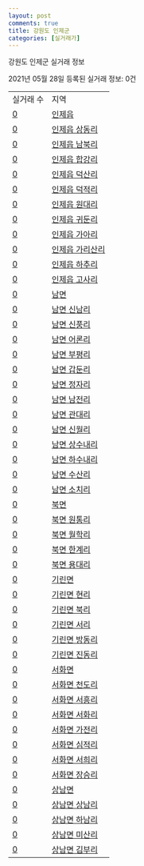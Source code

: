 ```yaml
---
layout: post
comments: true
title: 강원도 인제군
categories: [실거래가]
---
```


강원도 인제군 실거래 정보

2021년 05월 28일 등록된 실거래 정보: 0건


<table>
  <tr>
    <td>실거래 수</td>
    <td>지역</td>
  </tr>

  
  <tr>
    <td><a href="4281025000.html">0</a></td>
    <td><a href="4281025000.html">인제읍</a></td>
  </tr>
    

  <tr>
    <td><a href="4281025021.html">0</a></td>
    <td><a href="4281025021.html">인제읍 상동리</a></td>
  </tr>
    

  <tr>
    <td><a href="4281025022.html">0</a></td>
    <td><a href="4281025022.html">인제읍 남북리</a></td>
  </tr>
    

  <tr>
    <td><a href="4281025023.html">0</a></td>
    <td><a href="4281025023.html">인제읍 합강리</a></td>
  </tr>
    

  <tr>
    <td><a href="4281025024.html">0</a></td>
    <td><a href="4281025024.html">인제읍 덕산리</a></td>
  </tr>
    

  <tr>
    <td><a href="4281025025.html">0</a></td>
    <td><a href="4281025025.html">인제읍 덕적리</a></td>
  </tr>
    

  <tr>
    <td><a href="4281025026.html">0</a></td>
    <td><a href="4281025026.html">인제읍 원대리</a></td>
  </tr>
    

  <tr>
    <td><a href="4281025027.html">0</a></td>
    <td><a href="4281025027.html">인제읍 귀둔리</a></td>
  </tr>
    

  <tr>
    <td><a href="4281025028.html">0</a></td>
    <td><a href="4281025028.html">인제읍 가아리</a></td>
  </tr>
    

  <tr>
    <td><a href="4281025029.html">0</a></td>
    <td><a href="4281025029.html">인제읍 가리산리</a></td>
  </tr>
    

  <tr>
    <td><a href="4281025030.html">0</a></td>
    <td><a href="4281025030.html">인제읍 하추리</a></td>
  </tr>
    

  <tr>
    <td><a href="4281025031.html">0</a></td>
    <td><a href="4281025031.html">인제읍 고사리</a></td>
  </tr>
    

  <tr>
    <td><a href="4281031000.html">0</a></td>
    <td><a href="4281031000.html">남면</a></td>
  </tr>
    

  <tr>
    <td><a href="4281031021.html">0</a></td>
    <td><a href="4281031021.html">남면 신남리</a></td>
  </tr>
    

  <tr>
    <td><a href="4281031022.html">0</a></td>
    <td><a href="4281031022.html">남면 신풍리</a></td>
  </tr>
    

  <tr>
    <td><a href="4281031023.html">0</a></td>
    <td><a href="4281031023.html">남면 어론리</a></td>
  </tr>
    

  <tr>
    <td><a href="4281031024.html">0</a></td>
    <td><a href="4281031024.html">남면 부평리</a></td>
  </tr>
    

  <tr>
    <td><a href="4281031025.html">0</a></td>
    <td><a href="4281031025.html">남면 갑둔리</a></td>
  </tr>
    

  <tr>
    <td><a href="4281031026.html">0</a></td>
    <td><a href="4281031026.html">남면 정자리</a></td>
  </tr>
    

  <tr>
    <td><a href="4281031027.html">0</a></td>
    <td><a href="4281031027.html">남면 남전리</a></td>
  </tr>
    

  <tr>
    <td><a href="4281031028.html">0</a></td>
    <td><a href="4281031028.html">남면 관대리</a></td>
  </tr>
    

  <tr>
    <td><a href="4281031029.html">0</a></td>
    <td><a href="4281031029.html">남면 신월리</a></td>
  </tr>
    

  <tr>
    <td><a href="4281031030.html">0</a></td>
    <td><a href="4281031030.html">남면 상수내리</a></td>
  </tr>
    

  <tr>
    <td><a href="4281031031.html">0</a></td>
    <td><a href="4281031031.html">남면 하수내리</a></td>
  </tr>
    

  <tr>
    <td><a href="4281031032.html">0</a></td>
    <td><a href="4281031032.html">남면 수산리</a></td>
  </tr>
    

  <tr>
    <td><a href="4281031033.html">0</a></td>
    <td><a href="4281031033.html">남면 소치리</a></td>
  </tr>
    

  <tr>
    <td><a href="4281032000.html">0</a></td>
    <td><a href="4281032000.html">북면</a></td>
  </tr>
    

  <tr>
    <td><a href="4281032021.html">0</a></td>
    <td><a href="4281032021.html">북면 원통리</a></td>
  </tr>
    

  <tr>
    <td><a href="4281032022.html">0</a></td>
    <td><a href="4281032022.html">북면 월학리</a></td>
  </tr>
    

  <tr>
    <td><a href="4281032023.html">0</a></td>
    <td><a href="4281032023.html">북면 한계리</a></td>
  </tr>
    

  <tr>
    <td><a href="4281032024.html">0</a></td>
    <td><a href="4281032024.html">북면 용대리</a></td>
  </tr>
    

  <tr>
    <td><a href="4281033000.html">0</a></td>
    <td><a href="4281033000.html">기린면</a></td>
  </tr>
    

  <tr>
    <td><a href="4281033021.html">0</a></td>
    <td><a href="4281033021.html">기린면 현리</a></td>
  </tr>
    

  <tr>
    <td><a href="4281033022.html">0</a></td>
    <td><a href="4281033022.html">기린면 북리</a></td>
  </tr>
    

  <tr>
    <td><a href="4281033023.html">0</a></td>
    <td><a href="4281033023.html">기린면 서리</a></td>
  </tr>
    

  <tr>
    <td><a href="4281033024.html">0</a></td>
    <td><a href="4281033024.html">기린면 방동리</a></td>
  </tr>
    

  <tr>
    <td><a href="4281033025.html">0</a></td>
    <td><a href="4281033025.html">기린면 진동리</a></td>
  </tr>
    

  <tr>
    <td><a href="4281034000.html">0</a></td>
    <td><a href="4281034000.html">서화면</a></td>
  </tr>
    

  <tr>
    <td><a href="4281034021.html">0</a></td>
    <td><a href="4281034021.html">서화면 천도리</a></td>
  </tr>
    

  <tr>
    <td><a href="4281034022.html">0</a></td>
    <td><a href="4281034022.html">서화면 서흥리</a></td>
  </tr>
    

  <tr>
    <td><a href="4281034023.html">0</a></td>
    <td><a href="4281034023.html">서화면 서화리</a></td>
  </tr>
    

  <tr>
    <td><a href="4281034024.html">0</a></td>
    <td><a href="4281034024.html">서화면 가전리</a></td>
  </tr>
    

  <tr>
    <td><a href="4281034025.html">0</a></td>
    <td><a href="4281034025.html">서화면 심적리</a></td>
  </tr>
    

  <tr>
    <td><a href="4281034026.html">0</a></td>
    <td><a href="4281034026.html">서화면 서희리</a></td>
  </tr>
    

  <tr>
    <td><a href="4281034027.html">0</a></td>
    <td><a href="4281034027.html">서화면 장승리</a></td>
  </tr>
    

  <tr>
    <td><a href="4281035000.html">0</a></td>
    <td><a href="4281035000.html">상남면</a></td>
  </tr>
    

  <tr>
    <td><a href="4281035021.html">0</a></td>
    <td><a href="4281035021.html">상남면 상남리</a></td>
  </tr>
    

  <tr>
    <td><a href="4281035022.html">0</a></td>
    <td><a href="4281035022.html">상남면 하남리</a></td>
  </tr>
    

  <tr>
    <td><a href="4281035023.html">0</a></td>
    <td><a href="4281035023.html">상남면 미산리</a></td>
  </tr>
    

  <tr>
    <td><a href="4281035024.html">0</a></td>
    <td><a href="4281035024.html">상남면 김부리</a></td>
  </tr>
    


</table>
    